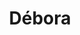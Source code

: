 ---
title: Débora
artigo: a
picture: /images/d/debora.jpg
background: /images/fundos/flower.jpg
style: style-verde2
description: Significado do nome Débora
full-description:  Curiosamente, Débora está ligado a abelha. Não por acaso, representa força e trabalho ou, simplesmente, mulher trabalhadora. Tudo a ver com as abelhinhas que conhecemos que não param de trabalhar. Fofo, não é mesmo?
---